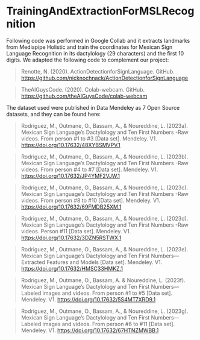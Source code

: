 # TrainingAndExtractionForMSLRecognition

Following code was performed in Google Collab and it extracts landmarks from Mediapipe Holistic and train the coordinates for Mexican Sign Language Recognition in its dactylology (29 characters) and the first 10 digits. We adapted the following code to complement our project:

> Renotte, N. (2020). ActionDetectionforSignLanguage. GitHub. https://github.com/nicknochnack/ActionDetectionforSignLanguage

> TheAIGuysCode. (2020). Colab-webcam. GitHub. https://github.com/theAIGuysCode/colab-webcam

The dataset used were published in Data Mendeley as 7 Open Source datasets, and they can be found here: 

> Rodriguez, M., Outmane, O., Bassam, A., & Noureddine, L. (2023a). Mexican Sign Language’s Dactylology and Ten First Numbers -Raw videos. From person #1 to #3 [Data set]. Mendeley. V1. https://doi.org/10.17632/48XYBSMVPV.1

> Rodriguez, M., Outmane, O., Bassam, A., & Noureddine, L. (2023b). Mexican Sign Language’s Dactylology and Ten First Numbers -Raw videos. From person #4 to #7 [Data set]. Mendeley. V1. https://doi.org/10.17632/JP4YMF2VJW.1

> Rodriguez, M., Outmane, O., Bassam, A., & Noureddine, L. (2023c). Mexican Sign Language’s Dactylology and Ten First Numbers -Raw videos. From person #8 to #10 [Data set]. Mendeley. V1.  https://doi.org/10.17632/69FMDB25XM.1

> Rodriguez, M., Outmane, O., Bassam, A., & Noureddine, L. (2023d). Mexican Sign Language’s Dactylology and Ten First Numbers -Raw videos. Person #11 [Data set]. Mendeley. V1. https://doi.org/10.17632/3DZN5RSTWX.1

> Rodriguez, M., Outmane, O., Bassam, A., & Noureddine, L. (2023e). Mexican Sign Language’s Dactylology and Ten First Numbers—Extracted Features and Models [Data set]. Mendeley. V1. https://doi.org/10.17632/HMSC33HMKZ.1

> Rodriguez, M., Outmane, O., Bassam, A. & Noureddine, L. (2023f). Mexican Sign Language’s Dactylology and Ten First Numbers—Labeled images and videos. From person #1 to #5 [Data set]. Mendeley. V1.  https://doi.org/10.17632/5S4MT7XRD9.1

> Rodriguez, M., Outmane, O., Bassam, A., & Noureddine, L. (2023g). Mexican Sign Language’s Dactylology and Ten First Numbers—Labeled images and videos. From person #6 to #11 [Data set]. Mendeley. V1. https://doi.org/10.17632/67HTNZMWBB.1



